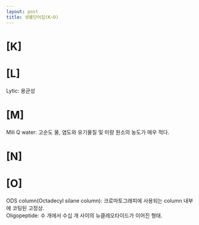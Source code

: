 ```yaml
---
layout: post
title: 생물단어집(K~O)
---
```

# [K]  
  
# [L]  
Lytic: 용균성  
  
# [M]  
Mili Q water: 고순도 물, 염도와 유기물질 및 미량 원소의 농도가 매우 적다.  
  
# [N]  
  
# [O]  
ODS column(Octadecyl silane column): 크로마토그래피에 사용되는 column 내부에 코팅된 고정상.  
Oligopeptide: 수 개에서 수십 개 사이의 뉴클레오타이드가 이어진 형태.
  

